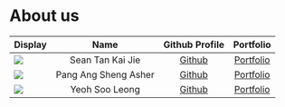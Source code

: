 # About us

Display |      Name      | Github Profile | Portfolio 
--------|:--------------:|:--------------:|:---------:
![](https://via.placeholder.com/100.png?text=Photo) | Sean Tan Kai Jie | [Github](https://github.com/seantankj) | [Portfolio](docs/team/seantankj.md)
![](https://via.placeholder.com/100.png?text=Photo) | Pang Ang Sheng Asher | [Github](https://github.com/ashpasa) | [Portfolio](docs/team/ashpasa.md)
![](https://via.placeholder.com/100.png?text=Photo) | Yeoh Soo Leong | [Github](https://github.com/Yeoh-Soo-Leong) | [Portfolio](docs/team/yeoh-soo-leong.md)
